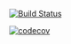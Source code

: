 [![Build Status](https://www.travis-ci.com/mirraim/pooh.svg?branch=master)](https://www.travis-ci.com/mirraim/pooh)

[![codecov](https://codecov.io/gh/mirraim/pooh/branch/master/graph/badge.svg?token=SYPI3863HO)](https://codecov.io/gh/mirraim/pooh)
